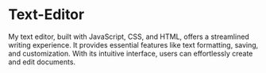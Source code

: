 # Text-Editor
My text editor, built with JavaScript, CSS, and HTML, offers a streamlined writing experience. It provides essential features like text formatting, saving, and customization. With its intuitive interface, users can effortlessly create and edit documents.

